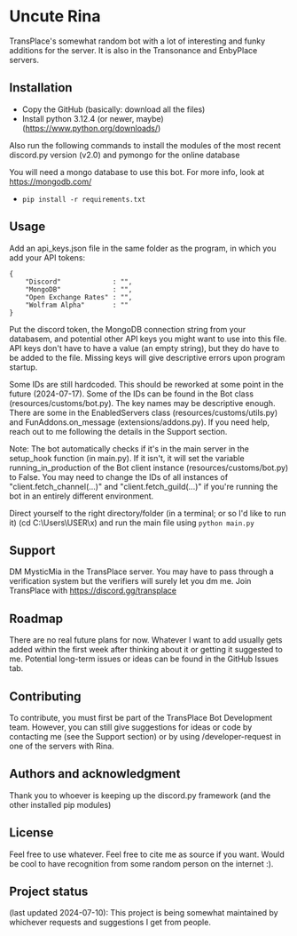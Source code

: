 # Uncute Rina

TransPlace's somewhat random bot with a lot of interesting and funky additions for the server.
It is also in the Transonance and EnbyPlace servers.

## Installation

- Copy the GitHub (basically: download all the files)
- Install python 3.12.4 (or newer, maybe) (https://www.python.org/downloads/)

Also run the following commands to install the modules of the most recent discord.py version (v2.0) and pymongo for the online database

You will need a mongo database to use this bot. For more info, look at https://mongodb.com/

[//]: # (- pip install -U git+https://github.com/Rapptz/discord.py/)
[//]: # (I likely won't be using the latest version anymore: only the stables)
- `pip install -r requirements.txt`

## Usage

Add an api_keys.json file in the same folder as the program, in which you add your API tokens:

```
{
    "Discord"             : "",
    "MongoDB"             : "",
    "Open Exchange Rates" : "",
    "Wolfram Alpha"       : ""
}
```

Put the discord token, the MongoDB connection string from your databasem, and potential other API keys you might want to use into this file. API keys don't have to have a value (an empty string), but they do have to be added to the file. Missing keys will give descriptive errors upon program startup.

Some IDs are still hardcoded. This should be reworked at some point in the future (2024-07-17). Some of the IDs can be found in the Bot class (resources/customs/bot.py). The key names may be descriptive enough. There are some in the EnabledServers class (resources/customs/utils.py) and FunAddons.on_message (extensions/addons.py). If you need help, reach out to me following the details in the Support section.

Note: The bot automatically checks if it's in the main server in the setup_hook function (in main.py). If it isn't, it will set the variable running_in_production of the Bot client instance (resources/customs/bot.py) to False. You may need to change the IDs of all instances of "client.fetch_channel(...)" and "client.fetch_guild(...)" if you're running the bot in an entirely different environment.

Direct yourself to the right directory/folder (in a terminal; or so I'd like to run it) (cd C:\Users\USER\x\) and run the main file using `python main.py`

## Support

DM MysticMia in the TransPlace server. You may have to pass through a verification system but the verifiers will surely let you dm me. Join TransPlace with https://discord.gg/transplace

## Roadmap

There are no real future plans for now. Whatever I want to add usually gets added within the first week after thinking about it or getting it suggested to me. Potential long-term issues or ideas can be found in the GitHub Issues tab.

## Contributing

To contribute, you must first be part of the TransPlace Bot Development team. However, you can still give suggestions for ideas or code by contacting me (see the Support section) or by using /developer-request in one of the servers with Rina.

## Authors and acknowledgment

Thank you to whoever is keeping up the discord.py framework (and the other installed pip modules)

## License

Feel free to use whatever. Feel free to cite me as source if you want. Would be cool to have recognition from some random person on the internet :).

## Project status
(last updated 2024-07-10): This project is being somewhat maintained by whichever requests and suggestions I get from people.
